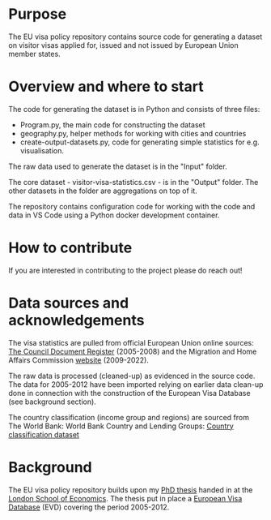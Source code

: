 # Purpose

The EU visa policy repository contains source code for generating a dataset on visitor visas applied for, issued and not issued by European Union member states. 

# Overview and where to start

The code for generating the dataset is in Python and consists of three files: 
- Program.py, the main code for constructing the dataset
- geography.py, helper methods for working with cities and countries
- create-output-datasets.py, code for generating simple statistics for e.g. visualisation.

The raw data used to generate the dataset is in the "Input" folder.

The core dataset - visitor-visa-statistics.csv - is in the "Output" folder. The other datasets in the folder are aggregations on top of it. 

The repository contains configuration code for working with the code and data in VS Code using a Python docker development container. 

# How to contribute

If you are interested in contributing to the project please do reach out!

# Data sources and acknowledgements

The visa statistics are pulled from official European Union online sources: [The Council Document Register](https://www.consilium.europa.eu/en/documents-publications/public-register/public-register-search/) (2005-2008) and the Migration and Home Affairs Commission [website](https://ec.europa.eu/home-affairs/policies/schengen-borders-and-visa/visa-policy_en) (2009-2022). 

The raw data is processed (cleaned-up) as evidenced in the source code. The data for 2005-2012 have been imported relying on earlier data clean-up done in connection with the construction of the European Visa Database (see background section).

The country classification (income group and regions) are sourced from The World Bank: World Bank Country and Lending Groups: [Country classification dataset](https://datahelpdesk.worldbank.org/knowledgebase/articles/906519-world-bank-country-and-lending-groups)

# Background 

The EU visa policy repository builds upon my [PhD thesis](http://etheses.lse.ac.uk/551/) handed in at the [London School of Economics](https://www.lse.ac.uk). The thesis put in place a [European Visa Database](http://www.mogenshobolth.dk/evd/) (EVD) covering the period 2005-2012. 